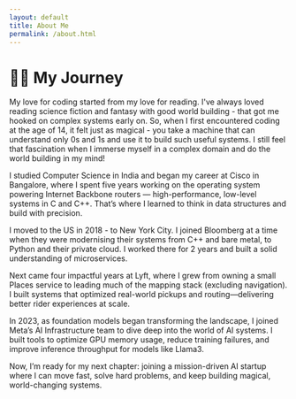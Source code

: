 ```yaml
---
layout: default
title: About Me
permalink: /about.html
---
```


<h1>👩‍💻 My Journey</h1>

<p>My love for coding started from my love for reading. I've always loved reading science fiction and fantasy with good world building - that got me hooked on complex systems early on. So, when I first encountered coding at the age of 14, it felt just as magical - you take a machine that can understand only 0s and 1s and use it to build such useful systems. I still feel that fascination when I immerse myself in a complex domain and do the world building in my mind!</p>

<p>I studied Computer Science in India and began my career at Cisco in Bangalore, where I spent five years working on the operating system powering Internet Backbone routers — high-performance, low-level systems in C and C++. That’s where I learned to think in data structures and build with precision.</p>

<p>I moved to the US in 2018 - to New York City. I joined Bloomberg at a time when they were modernising their systems from C++ and bare metal, to Python and their private cloud. I worked there for 2 years and built a solid understanding of microservices.</p>

<p>Next came four impactful years at Lyft, where I grew from owning a small Places service to leading much of the mapping stack (excluding navigation). I built systems that optimized real-world pickups and routing—delivering better rider experiences at scale.</p>

<p>In 2023, as foundation models began transforming the landscape, I joined Meta’s AI Infrastructure team to dive deep into the world of AI systems. I built tools to optimize GPU memory usage, reduce training failures, and improve inference throughput for models like Llama3.</p>

<p>Now, I’m ready for my next chapter: joining a mission-driven AI startup where I can move fast, solve hard problems, and keep building magical, world-changing systems.</p>